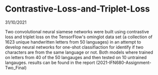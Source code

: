 # Contrastive-Loss-and-Triplet-Loss

31/10/2021

Two convolutional neural siamese networks were built using contrastive loss and triplet loss on the TensorFlow's ominglot data set (a collection of 1623 unique handwritten letters from 50 languages) in an attempt to develop neural networks for one-shot classifiaction for identify if two characters are from the same language or not. Both models where trained on letters from 40 of the 50 langauges and then tested on 10 untrained langauges. 
results can be found in the report (2021-IFN680-Assignment-Two_Final)
